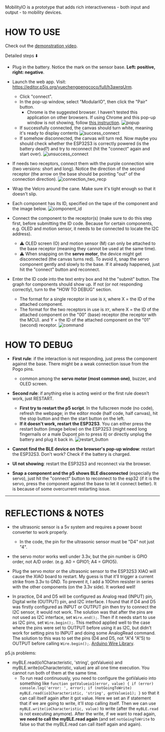 MobilityIO is a prototype that adds rich interactiveness - both input and output - to mobility devices.

# HOW TO USE
Check out the [demonstration video](https://github.com/YueChengPeng/MobilityIO/blob/main/img/demo.mp4).

Detailed steps ⬇️
- Plug in the battery. Notice the mark on the sensor base. __Left: positive, right: negative__.
- Launch the web app. Visit: https://editor.p5js.org/yuechengpengcoco/full/h3awrqUrm.
    - Click "connect".
    - In the pop-up window, select "ModularIO", then click the "Pair" button.
        - Chrome is the suggested browser. I haven't tested this application on other browsers. If using Chrome and this pop-up window is not showing, follow [this instruction](https://ddpyoga.zendesk.com/hc/en-us/articles/1260802363029-Enabling-WebBluetooth-in-the-Google-Chrome-browser).
    ![popup](./img/popup_connect.png)
    - If successfully connected, the canvas should turn white, meaning it's ready to display contents
    ![success_connect](./img/success_connect.png)
    - If somehow disconnected, the canvas will turn red. Now maybe you should check whether the ESP32S3 is correctly powered (is the battery dead?) and try to reconnect (hit the "connect" again and start over).
    ![unsuccess_connect](./img/unsuccess_connect.png)

- If needs two receptors, connect them with the purple connection wire (two versions: short and long). Notice the direction of the second receptor (the arrow on the base should be pointing "out" of the connection direction).
    ![connection_two_recp](./img/connection_two_recp.png)

- Wrap the Velcro around the cane. Make sure it's tight enough so that it doesn't slip.

- Each component has its ID, specified on the tape of the component and the image below.
    ![component_id](./img/componentID.png)

- Connect the component to the receptor(s) (make sure to do this step first, before submitting the ID code. Because for certain components, e.g. OLED and motion sensor, it needs to be connected to locate the I2C address).
    - ⚠️ OLED screen (O) and motion sensor (M) can only be attached to the base receptor (meaning they cannot be used at the same time).
    - ⚠️ When snapping on the __servo motor__, the device might get disconnected (the canvas turns red). To avoid it, snap the servo component gently and slowly to the base. If it already happened, just hit the "connect" button and reconnect.

- Enter the ID code into the text entry box and hit the "submit" button. The graph for components should show up. If not (or not responding correctly), turn to the "HOW TO DEBUG" section.
    - The format for a single receptor in use is `X`, where X = the ID of the attached component.
    - The format for the two receptors in use is `XY`, where X = the ID of the attached component on the "00" (base) receptor (the receptor with the MCU). and Y = the ID of the attached component on the "01" (second) receptor.
    ![command](./img/command.png)


# HOW TO DEBUG
- __First rule__: if the interaction is not responding, just press the component against the base. There might be a weak connection issue from the Pogo pins.
    - common among the __servo motor (most common one)__, buzzer, and OLED screen.

- __Second rule__: if anything else is acting weird or the first rule doesn't work, just RESTART.
    - __First try to restart the p5 script__. In the fullscreen mode (no code), refresh the webpage; in the editor mode (half code, half canvas), hit the stop button and then the start button on the left.
    - __If it doesn't work, restart the ESP32S3__. You can either press the restart button (image below) on the ESP32S3 (might need long fingernails or a male Dupont pin to press it) or directly unplug the battery and plug it back in.
    ![restart_button](./img/restart_button.png)

- __Cannot find the BLE device on the browser's pop-up window__: restart the ESP32S3. Don't work? Check if the battery is charged.
- __UI not showing__: restart the ESP32S3 and reconnect via the browser.

<!-- - If the web is frozen: sorry, it’s probably an undetected code bug🥺(I have killed most of those bugs though, there still might be some)
Refresh the page, after a while, in the pop up window select “exit page”
Double-click the “x” of the page, then start another p5 window. -->
- __Snap a component and the p5 shows BLE disconnected__ (especially the servo), just hit the "connect" button to reconnect to the esp32 (if it is the servo, press the component against the base to let it connect better). It is because of some overcurrent restarting issue.
<!-- (I have improved and decreased the restarting probability from 100% to around 20%. But sometimes it’ll still restart. Maybe it’s still the pogo connection issue that the touching points are connected and disconnected rapidly that the capacitor don’t have time to charge to prevent restarting) -->
<!-- If the UI is not showing after reconnect, stop and rerun the p5 script -->



-------------

# REFLECTIONS & NOTES
- the ultrasonic sensor is a 5v system and requires a power boost converter to work properly.
    - In the code, the pin for the ultrasonic sensor must be "D4" not just "4".
- the servo motor works well under 3.3v, but the pin number is GPIO order, not A/D order. (e.g. A0 = GPIO1; A4 = GPIO5).
- Plug the servo motor or the ultrasonic sensor to the ESP32S3 XIAO will cause the XIAO board to restart. My guess is that it'll trigger a current strike from 3.3v to GND. To prevent it, I add a 10Ohm resister in series with the other components (on the 3.3v side). It worked well!

- In practice, D4 and D5 will be configured as Analog read (INPUT) pin, Digital write (OUTPUT) pin, and I2C interface. I found that if D4 and D5 was firstly configured as INPUT or OUTPUT pin then try to connect the I2C sensor, it would not work. The solution was that after the pins are not used as I2C interface, set `Wire.end();`. Then if it needs start to use as I2C pins, set `Wire.begin();`. This method applied well to the case where the pins were set to OUTPUT before using it as I2C, but didn't work for setting pins to INPUT and doing some AnalogRead command. The solution to this was to set the pins (D4 and D5, not "A"4 "A"5) to OUTPUT before calling `Wire.begin();`. [Arduino Wire Library](https://www.arduino.cc/reference/en/language/functions/communication/wire/).


p5.js problems:
- myBLE.read(io1Characteristic, 'string', gotValueio) and myBLE.write(ioCharacteristic, value) are all one time execution. You cannot run both of them at the same time.
    - To run read continuously, you need to configure the gotValueio into something like `function gotValueio1(error, value) {
        if (error) console.log('error: ', error);
        if (notGoingToWrite)
        myBLE.read(io1Characteristic, 'string', gotValueio1);
        }` so that it can call itself again after it got value. Here we set an if statement that if we are going to write, it'll stop calling itself. Then we can use `myBLE.write(ioCharacteristic, value)` to write (after the `myBLE.read` is not executing anymore). After the write, if we want to read again, __we need to call the myBLE.read again__ (and set `notGoingToWrite` to false so that the myBLE.read can call itself again and again).
    